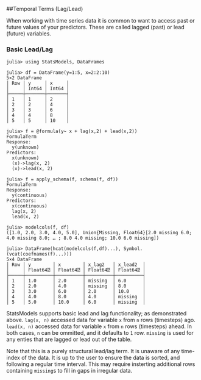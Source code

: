 ##Temporal Terms (Lag/Lead)

When working with time series data it is common to want to access past or future values of your predictors.
These are called lagged (past) or lead (future) variables.

### Basic Lead/Lag
```jldoctest
julia> using StatsModels, DataFrames

julia> df = DataFrame(y=1:5, x=2:2:10)
5×2 DataFrame
│ Row │ y     │ x     │
│     │ Int64 │ Int64 │
├─────┼───────┼───────┤
│ 1   │ 1     │ 2     │
│ 2   │ 2     │ 4     │
│ 3   │ 3     │ 6     │
│ 4   │ 4     │ 8     │
│ 5   │ 5     │ 10    │

julia> f = @formula(y~ x + lag(x,2) + lead(x,2))
FormulaTerm
Response:
  y(unknown)
Predictors:
  x(unknown)
  (x)->lag(x, 2)
  (x)->lead(x, 2)

julia> f = apply_schema(f, schema(f, df))
FormulaTerm
Response:
  y(continuous)
Predictors:
  x(continuous)
  lag(x, 2)
  lead(x, 2)

julia> modelcols(f, df)
([1.0, 2.0, 3.0, 4.0, 5.0], Union{Missing, Float64}[2.0 missing 6.0; 4.0 missing 8.0; … ; 8.0 4.0 missing; 10.0 6.0 missing])

julia> DataFrame(hcat(modelcols(f,df)...), Symbol.(vcat(coefnames(f)...)))
5×4 DataFrame
│ Row │ y        │ x        │ x_lag2   │ x_lead2  │
│     │ Float64⍰ │ Float64⍰ │ Float64⍰ │ Float64⍰ │
├─────┼──────────┼──────────┼──────────┼──────────┤
│ 1   │ 1.0      │ 2.0      │ missing  │ 6.0      │
│ 2   │ 2.0      │ 4.0      │ missing  │ 8.0      │
│ 3   │ 3.0      │ 6.0      │ 2.0      │ 10.0     │
│ 4   │ 4.0      │ 8.0      │ 4.0      │ missing  │
│ 5   │ 5.0      │ 10.0     │ 6.0      │ missing  │
```

StatsModels supports basic lead and lag functionality; as demonstrated above.
`lag(x, n)` accessed data for variable `x` from `n` rows (timesteps) ago.
`lead(x, n)` accessed data for variable `x` from `n` rows (timesteps) ahead.
In both cases, `n` can be ommitted, and it defaults to `1` row.
`missing` is used for any enties that are lagged or lead out of the table.

Note that this is a purely structural lead/lag term.
It is unaware of any time-index of the data.
It is up to the user to ensure the data is sorted, and following a regular time interval.
This may require insterting additional rows containing `missing`s  to fill in gaps in irregular data.
